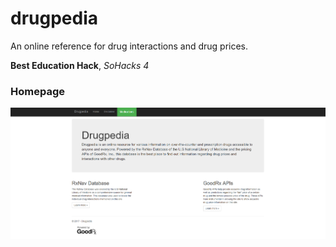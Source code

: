 # drugpedia

An online reference for drug interactions and drug prices.

**Best Education Hack**, *SoHacks 4*

### Homepage
![alt text][homepage]

[homepage]: images/homepage.png
